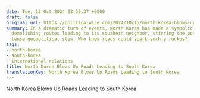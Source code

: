 ```yaml
---
date: Tue, 15 Oct 2024 23:50:37 +0000
draft: false
original_url: https://politicalwire.com/2024/10/15/north-korea-blows-up-roads-leading-to-south-korea/
summary: In a dramatic turn of events, North Korea has made a symbolic statement by
  demolishing routes leading to its southern neighbor, stirring the pot in an already
  tense geopolitical stew. Who knew roads could spark such a ruckus?
tags:
- north-korea
- south-korea
- international-relations
title: North Korea Blows Up Roads Leading to South Korea
translationKey: North Korea Blows Up Roads Leading to South Korea
---
```


North Korea Blows Up Roads Leading to South Korea
